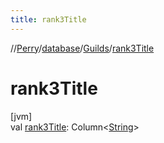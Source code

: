 ```yaml
---
title: rank3Title
---
```

//[Perry](../../../index.html)/[database](../index.html)/[Guilds](index.html)/[rank3Title](rank3-title.html)



# rank3Title



[jvm]\
val [rank3Title](rank3-title.html): Column&lt;[String](https://kotlinlang.org/api/latest/jvm/stdlib/kotlin/-string/index.html)&gt;




